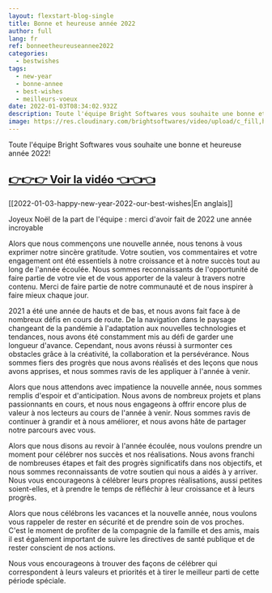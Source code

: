 ```yaml
---
layout: flexstart-blog-single
title: Bonne et heureuse année 2022
author: full
lang: fr
ref: bonneetheureuseannee2022
categories:
  - bestwishes
tags:
  - new-year
  - bonne-annee
  - best-wishes
  - meilleurs-voeux
date: 2022-01-03T08:34:02.932Z
description: Toute l'équipe Bright Softwares vous souhaite une bonne et heureuse année 2022!
image: https://res.cloudinary.com/brightsoftwares/video/upload/c_fill,h_440,w_856/v1641195857/Bright_Softwares_-_Bonne_anne%CC%81e_2022_-_FR_leawsp.gif
---
```

Toute l'équipe Bright Softwares vous souhaite une bonne et heureuse année 2022!

##  [👉👉👉  Voir la vidéo  👈👈👈](https://res.cloudinary.com/brightsoftwares/video/upload/c_fill,h_440,w_856/v1641199365/Bright_Softwares_-_New_Year_2022_-_EN_hxsjuz.webm)


[[2022-01-03-happy-new-year-2022-our-best-wishes|En anglais]]

Joyeux Noël de la part de l'équipe : merci d'avoir fait de 2022 une année incroyable

Alors que nous commençons une nouvelle année, nous tenons à vous exprimer notre sincère gratitude. Votre soutien, vos commentaires et votre engagement ont été essentiels à notre croissance et à notre succès tout au long de l'année écoulée. Nous sommes reconnaissants de l'opportunité de faire partie de votre vie et de vous apporter de la valeur à travers notre contenu. Merci de faire partie de notre communauté et de nous inspirer à faire mieux chaque jour.

2021 a été une année de hauts et de bas, et nous avons fait face à de nombreux défis en cours de route. De la navigation dans le paysage changeant de la pandémie à l'adaptation aux nouvelles technologies et tendances, nous avons été constamment mis au défi de garder une longueur d'avance. Cependant, nous avons réussi à surmonter ces obstacles grâce à la créativité, la collaboration et la persévérance. Nous sommes fiers des progrès que nous avons réalisés et des leçons que nous avons apprises, et nous sommes ravis de les appliquer à l'année à venir.

Alors que nous attendons avec impatience la nouvelle année, nous sommes remplis d'espoir et d'anticipation. Nous avons de nombreux projets et plans passionnants en cours, et nous nous engageons à offrir encore plus de valeur à nos lecteurs au cours de l'année à venir. Nous sommes ravis de continuer à grandir et à nous améliorer, et nous avons hâte de partager notre parcours avec vous.

Alors que nous disons au revoir à l'année écoulée, nous voulons prendre un moment pour célébrer nos succès et nos réalisations. Nous avons franchi de nombreuses étapes et fait des progrès significatifs dans nos objectifs, et nous sommes reconnaissants de votre soutien qui nous a aidés à y arriver. Nous vous encourageons à célébrer leurs propres réalisations, aussi petites soient-elles, et à prendre le temps de réfléchir à leur croissance et à leurs progrès.

Alors que nous célébrons les vacances et la nouvelle année, nous voulons vous rappeler de rester en sécurité et de prendre soin de vos proches. C'est le moment de profiter de la compagnie de la famille et des amis, mais il est également important de suivre les directives de santé publique et de rester conscient de nos actions.

Nous vous encourageons à trouver des façons de célébrer qui correspondent à leurs valeurs et priorités et à tirer le meilleur parti de cette période spéciale.
